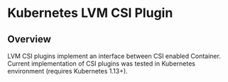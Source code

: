 # Kubernetes LVM CSI Plugin

## Overview

LVM CSI plugins implement an interface between CSI enabled Container.
Current implementation of CSI plugins was tested in Kubernetes environment (requires Kubernetes 1.13+).
